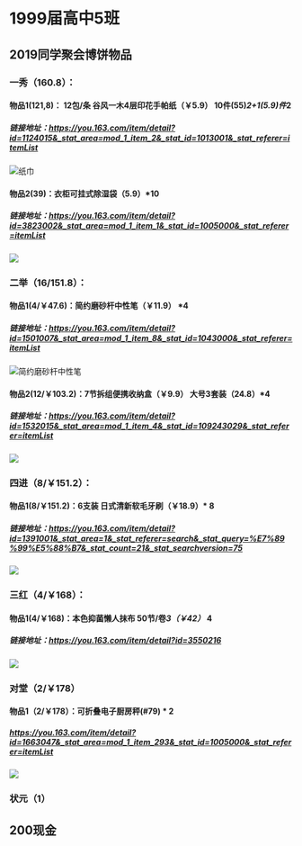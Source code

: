 # 1999届高中5班
## 2019同学聚会博饼物品
### 一秀（160.8）：
#### 物品1(121,8)： 12包/条 谷风一木4层印花手帕纸（￥5.9） 10件(55)*2+1(5.9)件*2
##### 链接地址：<https://you.163.com/item/detail?id=1124015&_stat_area=mod_1_item_2&_stat_id=1013001&_stat_referer=itemList>
![纸巾](https://yanxuan-item.nosdn.127.net/ce71c418bba5945dd468fbf089313567.png?imageView&thumbnail=430x430&quality=95)

#### 物品2(39)：衣柜可挂式除湿袋（5.9）*10
##### 链接地址：<https://you.163.com/item/detail?id=3823002&_stat_area=mod_1_item_1&_stat_id=1005000&_stat_referer=itemList>
![](https://yanxuan-item.nosdn.127.net/910eba5eb892cb555e1d21d6a5a00c5b.png?imageView&thumbnail=400x400&quality=95)
### 二举（16/151.8）：
#### 物品1(4/￥47.6)：简约磨砂杆中性笔（￥11.9） *4
##### 链接地址：<https://you.163.com/item/detail?id=1501007&_stat_area=mod_1_item_8&_stat_id=1043000&_stat_referer=itemList>
![简约磨砂杆中性笔](https://yanxuan-item.nosdn.127.net/4eb28a70c040ab0071484a4ee5ed0104.png?imageView&thumbnail=430x430&quality=95)
#### 物品2(12/￥103.2)：7节拆组便携收纳盒（￥9.9） 大号3套装（24.8）*4
##### 链接地址：<https://you.163.com/item/detail?id=1532015&_stat_area=mod_1_item_4&_stat_id=109243029&_stat_referer=itemList>
![](https://yanxuan-item.nosdn.127.net/583afc672e295f06ab9d37abc5c2a97e.png?imageView&thumbnail=430x430&quality=95)

### 四进（8/￥151.2）：
#### 物品1(8/￥151.2)：6支装 日式清新软毛牙刷（￥18.9）* 8
##### 链接地址：<https://you.163.com/item/detail?id=1391001&_stat_area=1&_stat_referer=search&_stat_query=%E7%89%99%E5%88%B7&_stat_count=21&_stat_searchversion=75>
![](https://yanxuan-item.nosdn.127.net/08ed8b0e068a3ff2a0aae8c427db1858.png?imageView&thumbnail=430x430&quality=95)

### 三红（4/￥168）：

#### 物品1(4/￥168)：本色抑菌懒人抹布 50节/卷*3（￥42）* 4

##### 链接地址：<https://you.163.com/item/detail?id=3550216>
![](https://yanxuan-item.nosdn.127.net/0cb332a4df553f360a6a993be6ea5f9b.png?imageView&thumbnail=430x430&quality=95)
### 对堂（2/￥178）
#### 物品1（2/￥178）：可折叠电子厨房秤(#79) * 2
##### <https://you.163.com/item/detail?id=1663047&_stat_area=mod_1_item_293&_stat_id=1005000&_stat_referer=itemList>
![](https://yanxuan-item.nosdn.127.net/46a842882ba6f8fb6063b189b1b13330.jpg?imageView&thumbnail=430x430&quality=95)

### 状元（1）
## 200现金
